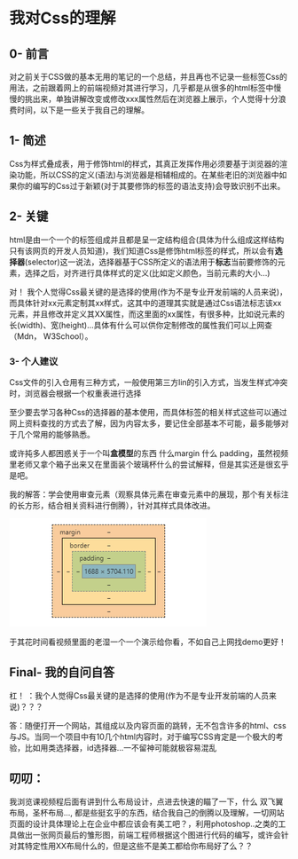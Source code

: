 # 我对Css的理解

## 0- 前言

对之前关于CSS做的基本无用的笔记的一个总结，并且再也不记录一些标签Css的用法，之前跟着网上的前端视频对其进行学习，几乎都是从很多的html标签中慢慢的挑出来，单独讲解改变或修改xxx属性然后在浏览器上展示，个人觉得十分浪费时间，以下是一些关于我自己的理解。

## 1- 简述

Css为样式叠成表，用于修饰html的样式，其真正发挥作用必须要基于浏览器的渲染功能，所以CSS的定义(语法)与浏览器是相辅相成的。在某些老旧的浏览器中如果你的编写的Css过于新颖(对于其要修饰的标签的语法支持)会导致识别不出来。

## 2- 关键

html是由一个一个的标签组成并且都是呈一定结构组合(具体为什么组成这样结构只有该网页的开发人员知道)，我们知道Css是修饰html标签的样式，所以会有**选择器**(selector)这一说法，选择器基于CSS所定义的语法用于**标志**当前要修饰的元素，选择之后，对齐进行具体样式的定义(比如定义颜色，当前元素的大小...)

对！ 我个人觉得Css最关键的是选择的使用(作为不是专业开发前端的人员来说)，而具体针对xx元素定制其xx样式，这其中的道理其实就是通过Css语法标志该xx元素，并且修改并定义其XX属性，而这里面的xx属性，有很多种，比如说元素的长(width)、宽(height)...具体有什么可以供你定制修改的属性我们可以上网查（Mdn， W3School）。

### 3- 个人建议

Css文件的引入仓用有三种方式，一般使用第三方lin的引入方式，当发生样式冲突时，浏览器会根据一个权重表进行选择

至少要去学习各种Css的选择器的基本使用，而具体标签的相关样式这些可以通过网上资料查找的方式去了解，因为内容太多，要记住全部基本不可能，最多能够对于几个常用的能够熟悉。

或许扽多人都困惑关于一个叫**盒模型**的东西 什么margin 什么 padding，虽然视频里老师又拿个箱子出来又在里面装个玻璃杯什么的尝试解释，但是其实还是很玄乎是吧。

我的解答：学会使用审查元素（观察具体元素在审查元素中的展现，那个有关标注的长方形，结合相关资料进行倒腾），针对其样式具体改进。

![](./img/css_box.png)

于其花时间看视频里面的老湿一个一个演示给你看，不如自己上网找demo更好！

## Final- 我的自问自答

杠！ ：我个人觉得Css最关键的是选择的使用(作为不是专业开发前端的人员来说)？？？ 

答：随便打开一个网站，其组成以及内容页面的跳转，无不包含许多的html、css与JS。当同一个项目中有10几个html内容时，对于编写CSS肯定是一个极大的考验，比如用类选择器，id选择器...一不留神可能就极容易混乱

## 叨叨：

我浏览课视频程后面有讲到什么布局设计，点进去快速的瞄了一下，什么 双飞翼布局，圣杯布局..., 都是些挺玄乎的东西，结合我自己的倒腾以及理解，一切网站页面的设计具体理论上在企业中都应该会有美工吧？，利用photoshop..之类的工具做出一张网页最后的雏形图，前端工程师根据这个图进行代码的编写，或许会针对其特定性用XX布局什么的，但是这些不是美工都给你布局好了么？？

